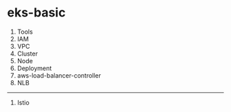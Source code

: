 # eks-basic

1. Tools
1. IAM
1. VPC
1. Cluster
1. Node
1. Deployment
1. aws-load-balancer-controller
1. NLB

---

1. Istio
